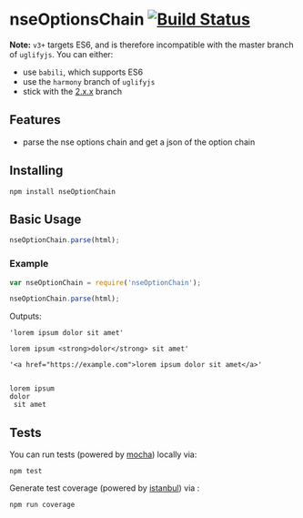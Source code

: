 # nseOptionsChain [![Build Status](https://travis-ci.org/ericnorris/striptags.svg)](https://travis-ci.org/ericnorris/striptags)

**Note:** `v3+` targets ES6, and is therefore incompatible with the master branch of `uglifyjs`. You can either:
- use `babili`, which supports ES6
- use the `harmony` branch of `uglifyjs`
- stick with the [2.x.x](https://github.com/ericnorris/striptags/tree/v2.x.x) branch

## Features
- parse the nse options chain and get a json of the option chain

## Installing
```
npm install nseOptionChain
```

## Basic Usage
```javascript
nseOptionChain.parse(html);
```

### Example
```javascript
var nseOptionChain = require('nseOptionChain');

nseOptionChain.parse(html);
```

Outputs:
```
'lorem ipsum dolor sit amet'
```

```
lorem ipsum <strong>dolor</strong> sit amet'
```

```
'<a href="https://example.com">lorem ipsum dolor sit amet</a>'
```

```

lorem ipsum
dolor
 sit amet
```

## Tests
You can run tests (powered by [mocha](http://mochajs.org/)) locally via:
```
npm test
```

Generate test coverage (powered by [istanbul](https://github.com/gotwarlost/istanbul)) via :
```
npm run coverage
```

